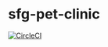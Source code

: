 # sfg-pet-clinic

[![CircleCI](https://circleci.com/gh/dannyoleary1/sfg-pet-clinic.svg?style=svg)](https://circleci.com/gh/dannyoleary1/sfg-pet-clinic)